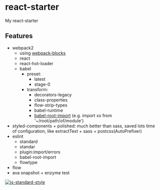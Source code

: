 # react-starter
My react-starter

## Features

* webpack2
  * using [webpack-blocks](https://github.com/andywer/webpack-blocks)
  * react
  * react-hot-loader
  * babel
    * preset:
      * latest
      * stage-0
    * transform:
      * decorators-legacy
      * class-properties
      * flow-strip-types
      * babel-runtime
      * [babel-root-import](https://github.com/michaelzoidl/babel-root-import) (e.g. import xx from '~/root/path/of/module')
* styled-components + polished: much better than sass, saved lots time of configuration, like extractText + sass + postcss(AutoPrefixer)
* eslint
  * standard
  * standar
  * plugin:import/errors
  * babel-root-import
  * flowtype
* flow
* ava snapshot + enzyme test


[![js-standard-style](https://cdn.rawgit.com/feross/standard/master/badge.svg)](https://github.com/feross/standard)
